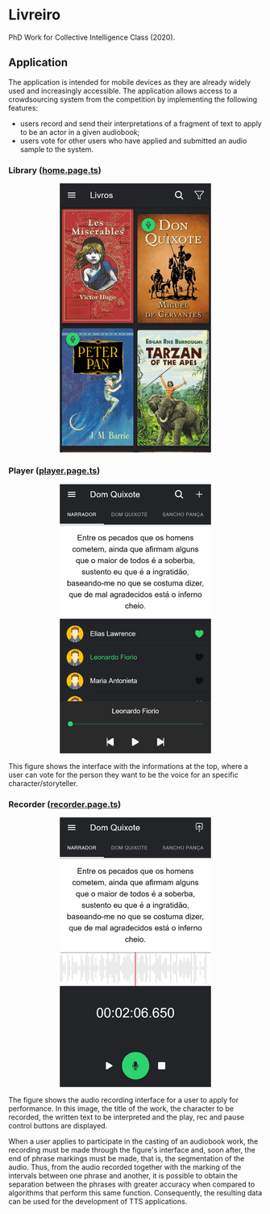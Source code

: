 # Livreiro

PhD Work for Collective Intelligence Class (2020).

## Application

The application is intended for mobile devices as they are already widely used and increasingly accessible. The application allows access to a crowdsourcing system from the competition by implementing the following features:

- users record and send their interpretations of a fragment of text to apply to be an actor in a given audiobook;
- users vote for other users who have applied and submitted an audio sample to the system.

### Library ([home.page.ts](https://github.com/eliaslawrence/livreiro/blob/main/src/app/home/home.page.ts))

<p align="center">
    <img src="/imgs/library.png" width="300">
</p>

### Player ([player.page.ts](https://github.com/eliaslawrence/livreiro/blob/main/src/app/player/player.page.ts))

<p align="center">
    <img src="/imgs/player.png" width="300">
</p>

This figure shows the interface with the informations at the top, where a user can vote for the person they want to be the voice for an specific character/storyteller.

### Recorder ([recorder.page.ts](https://github.com/eliaslawrence/livreiro/blob/main/src/app/recorder/recorder.page.ts))

<p align="center">
    <img src="/imgs/recorder.png" width="300">
</p>


The figure shows the audio recording interface for a user to apply for performance. In this image, the title of the work, the character to be recorded, the written text to be interpreted and the play, rec and pause control buttons are displayed.

When a user applies to participate in the casting of an audiobook work, the recording must be made through the figure's interface and, soon after, the end of phrase markings must be made, that is, the segmentation of the audio. Thus, from the audio recorded together with the marking of the intervals between one phrase and another, it is possible to obtain the separation between the phrases with greater accuracy when compared to algorithms that perform this same function. Consequently, the resulting data can be used for the development of TTS applications.